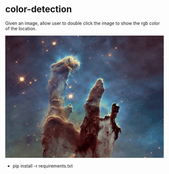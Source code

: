 # color-detection

Given an image, allow user to double click the image to
show the rgb color of the location.

![detect-example](https://github.com/IIWesleyII/color-detection/blob/main/color-detection.gif)

- pip install -r requirements.txt
